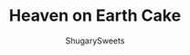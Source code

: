 ---
layout: ../../layouts/MarkdownPostLayout.astro
title: Heaven on Earth Cake
author: ShugarySweets
pubDate: 2020-06-26
description: "An angel food cake dessert worthy of its name. Heaven on Earth Cake brings angel food cake together with sweet cherries and creamy vanilla pudding to create a summer dessert that&#x27;s out-of-this-world delicious!"
image_url: https://www.shugarysweets.com/wp-content/uploads/2020/07/heaven-on-earth-cake-3.jpg
tags: ["Cake","American"]
calories: 120
protein: 2
carbohydrates: 15
fats: 6
fiber: 0
ingredients: ["1 Angel Food Cake, prepared","1 package (3.4 ounce) Instant Vanilla pudding mix","1 1/2 cups milk","1 cup Sour Cream (or plain greek yogurt)","1/2 teaspoon almond extract","1 can (20 ounce) cherry pie filling","1 container (8 ounce) Cool Whip ","1 Tablespoon almond slices, toasted (optional)"]
serves: 12
time: "15 minutes"
prepTime: "15 minutes"
instructions: ["Cut angel food cake into cubes. Set aside.","In a bowl, whisk together pudding mix, milk, sour cream, and almond extract. Set aside.","In a 13x9 baking dish, lay half of the cake cubes in the bottom of the pan. Spoon 3/4 of the cherry pie filling over the cake.","Repeat cake layer. Pour pudding over the top of the cake, spreading it out evenly.","Spoon the Cool Whip over the pudding layer. Dollop the remaining pie filling on top.","Refrigerate cake for 4 hours, or overnight. Sprinkle almonds on top when ready to serve."]
nutrition: ["120 calories","15 grams carbohydrates","14 milligrams cholesterol","6 grams fat","0 grams fiber","2 grams protein","3 grams saturated fat","181 milligrams sodium","12 grams sugar","0 grams trans fat","2 grams unsaturated fat"]
---